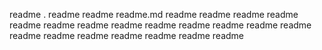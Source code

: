 readme
.
readme
readme
readme.md
readme
readme
readme
readme
readme
readme
readme
readme
readme
readme
readme
readme
readme
readme
readme
readme
readme
readme
readme
readme
